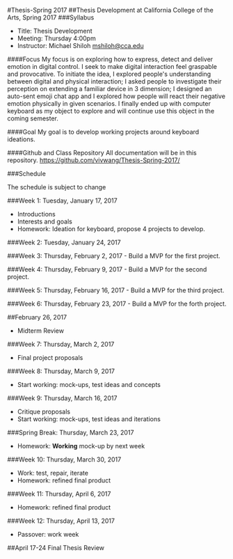 #Thesis-Spring 2017
##Thesis Development at California College of the Arts, Spring 2017 
###Syllabus

* Title: Thesis Development
* Meeting: Thursday 4:00pm
* Instructor: Michael Shiloh mshiloh@cca.edu

####Focus
My focus is on exploring how to express, detect and deliver emotion in digital control. I seek to make digital interaction feel graspable and provocative. To initiate the idea, I explored people's understanding between digital and physical interaction; I asked people to investigate their perception on extending a familiar device in 3 dimension; I designed an auto-sent emoji chat app and I explored how people will react their negative emotion physically in given scenarios. I finally ended up with computer keyboard as my object to explore and will continue use this object in the coming semester.

####Goal
My goal is to develop working projects around keyboard ideations.

####Github and Class Repository
All documentation will be in this repository. 
https://github.com/vivwang/Thesis-Spring-2017/
 
###Schedule

The schedule is subject to change

###Week 1: Tuesday, January 17, 2017
- Introductions
- Interests and goals
- Homework: Ideation for keyboard, propose 4 projects to develop.

###Week 2: Tuesday, January 24, 2017
 
 
###Week 3: Thursday, February 2, 2017
	- Build a MVP for the first project.
  
###Week 4: Thursday, February 9, 2017
	- Build a MVP for the second project.
  
###Week 5: Thursday, February 16, 2017
	- Build a MVP for the third project.
  
###Week 6: Thursday, February 23, 2017
        - Build a MVP for the forth project.

##February 26, 2017
- Midterm Review

###Week 7: Thursday, March 2, 2017
 - Final project proposals

###Week 8: Thursday, March 9, 2017
- Start working: mock-ups, test ideas and concepts

###Week 9: Thursday, March 16, 2017
- Critique proposals
- Start working: mock-ups, test ideas and iterations

###Spring Break: Thursday, March 23, 2017
- Homework: __Working__ mock-up by next week

###Week 10: Thursday, March 30, 2017
- Work: test, repair, iterate
- Homework: refined final product

###Week 11: Thursday, April 6, 2017
- Homework: refined final product

###Week 12: Thursday, April 13, 2017
- Passover: work week

##April 17-24
Final Thesis Review
 
